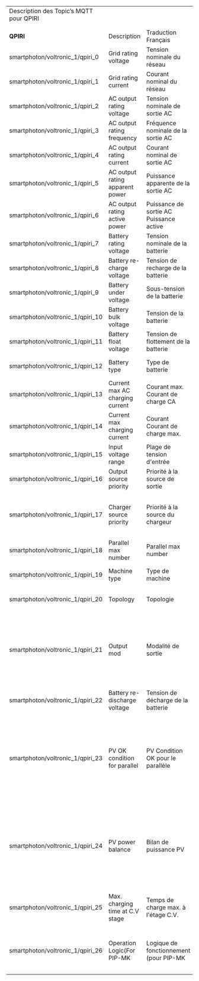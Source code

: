 ﻿

|||||
| :- | :- | :- | :- |
|Description des Topic’s MQTT pour QPIRI|
|||||
|||||
|**QPIRI**|Description|Traduction Français|Notes|
|smartphoton/voltronic\_1/qpiri\_0|Grid rating voltage |Tension nominale du réseau |integer ranging from 0 to 9. The units is V |
|smartphoton/voltronic\_1/qpiri\_1|Grid rating current |Courant nominal du réseau |Integer ranging from 0 to 9. The units is A. |
|smartphoton/voltronic\_1/qpiri\_2|AC output rating voltage |Tension nominale de sortie AC |Integer ranging from 0 to 9. The units is V |
|smartphoton/voltronic\_1/qpiri\_3|AC output rating frequency |Fréquence nominale de la sortie AC |Integer ranging from 0 to 9. The units is Hz. |
|smartphoton/voltronic\_1/qpiri\_4|AC output rating current |Courant nominal de sortie AC |Integer ranging from 0 to 9. The unit is A. |
|smartphoton/voltronic\_1/qpiri\_5|AC output rating apparent power |Puissance apparente de la sortie AC |Integer ranging from 0 to 9. The unit is VA. |
|smartphoton/voltronic\_1/qpiri\_6|AC output rating active power |Puissance de sortie AC Puissance active |Integer ranging from 0 to 9. The unit is W. |
|smartphoton/voltronic\_1/qpiri\_7|Battery rating voltage |Tension nominale de la batterie |Integer ranging from 0 to 9. The units is V. |
|smartphoton/voltronic\_1/qpiri\_8|Battery re-charge voltage |Tension de recharge de la batterie |Integer ranging from 0 to 9. The units is V. |
|smartphoton/voltronic\_1/qpiri\_9|Battery under voltage |Sous-tension de la batterie |Integer ranging from 0 to 9. The units is V. |
|smartphoton/voltronic\_1/qpiri\_10|Battery bulk voltage |Tension de la batterie |Integer ranging from 0 to 9. The units is V |
|smartphoton/voltronic\_1/qpiri\_11|Battery float voltage |Tension de flottement de la batterie |Integer ranging from 0 to 9. The units is V. |
|smartphoton/voltronic\_1/qpiri\_12|Battery type |Type de batterie |0: AGM 1: Flooded 2: User |
|smartphoton/voltronic\_1/qpiri\_13|Current max AC charging current |Courant max. Courant de charge CA |P is an Integer ranging from 0 to 9 The units is A. |
|smartphoton/voltronic\_1/qpiri\_14|Current max charging current |Courant Courant de charge max. |Integer ranging from 0 to 9. The units is A. |
|smartphoton/voltronic\_1/qpiri\_15|Input voltage range |Plage de tension d'entrée |0: Appliance 1: UPS |
|smartphoton/voltronic\_1/qpiri\_16|Output source priority |Priorité à la source de sortie |0: Utility first 1: Solar first 2: SBU first |
|smartphoton/voltronic\_1/qpiri\_17|Charger source priority |Priorité à la source du chargeur |0: Utility first 1: Solar first 2: Solar + Utility 3: Only solar charging permitted |
|smartphoton/voltronic\_1/qpiri\_18|Parallel max number |Parallel max number |` `Integer ranging from 0 to 9 |
|smartphoton/voltronic\_1/qpiri\_19|Machine type |Type de machine |00: Grid tie; 01: Off Grid; 10: Hybrid. |
|smartphoton/voltronic\_1/qpiri\_20|Topology |Topologie |0: transformerless 1: transformer |
|smartphoton/voltronic\_1/qpiri\_21|Output mod |Modalité de sortie |00: single machine output 01: parallel output 02: Phase 1 of 3 Phase output 03: Phase 2 of 3 Phase output 04: Phase 3 of 3 Phase output |
|smartphoton/voltronic\_1/qpiri\_22|Battery re-discharge voltage |Tension de décharge de la batterie |Integer ranging from 0 to 9. The unit is V. |
|smartphoton/voltronic\_1/qpiri\_23|PV OK condition for parallel |PV Condition OK pour le parallèle |0: As long as one unit of inverters has connect PV, parallel system will consider PV OK; 1: Only All of inverters have connect PV, parallel system will consider PV OK |
|smartphoton/voltronic\_1/qpiri\_24|PV power balance |Bilan de puissance PV |0: PV input max current will be the max charged current; 1: PV input max power will be the sum of the max charged power and loads power. |
|smartphoton/voltronic\_1/qpiri\_25|Max. charging time at C.V stage |Temps de charge max. à l'étage C.V. |Integer ranging from 0 to 9. The unit is minute. (Only for PIP-MK |
|smartphoton/voltronic\_1/qpiri\_26|Operation Logic(For PIP-MK |Logique de fonctionnement (pour PIP-MK |0: Automatically 1: On-line mode 2: ECO mode (Only for PIP-MK) |


